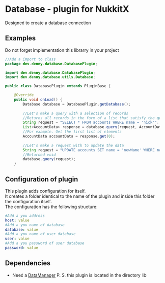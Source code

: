 # Database - plugin for NukkitX
Designed to create a database connection

## Examples
Do not forget implementation this librarry in your project
```java
//Add a import to class
package dev.denny.database.DatabasePlugin;

import dev.denny.database.DatabasePlugin;
import dev.denny.database.utils.Database;

public class DatabasePlugin extends PluginBase {

    @Override
    public void onLoad() {
        Database database = DatabasePlugin.getDatabase();
        
        //Let's make a query with a selection of records
        //Returns all records in the form of a list that satisfy the query
        String request = "SELECT * FROM accounts WHERE name = 'nick'";
        List<AccountData> response = database.query(request, AccountData.class);
        //For example. Get the first list of elements
        AccountData accountData = response.get(0);
        
        //Let's make a request with to update the data
        String request = "UPDATE accounts SET name = 'newName' WHERE name = 'oldName'";
        //Returned void
        database.query(request);
    }

```
## Configuration of plugin
This plugin adds configuration for itself.  
It creates a folder identical to the name of the plugin and inside this folder the configuration itself.  
The configuration has the following structure:
```yml
#Add a you address
host: value
#Add a you name of database
database: value
#Add a you name of user database
user: value
#Add a you password of user database
password: value
```

## Dependencies
- Need a [DataManager](github.com/hteppl/DataManager)
P. S. this plugin is located in the directory lib
